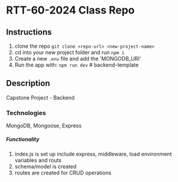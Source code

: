 # RTT-60-2024 Class Repo

## Instructions
1. clone the repo `git clone <repo-url> <new-project-name>`
2. cd into your new project folder and run `npm i`
3. Create a new `.env` file and add the 'MONGODB_URI'
4. Run the app with: `npm run dev` # backend-template

## Description
Capstone Project - Backend

### Technologies

MongoDB, Mongoose, Express

##### Functionality
1. index.js is set up include express, middleware, load environment variables and routs
2. schema/model is created
3. routes are created for CRUD operations